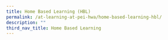 ```yaml
---
title: Home Based Learning (HBL)
permalink: /at-learning-at-pei-hwa/home-based-learning-hbl/
description: ""
third_nav_title: Home Based Learning
---
```

